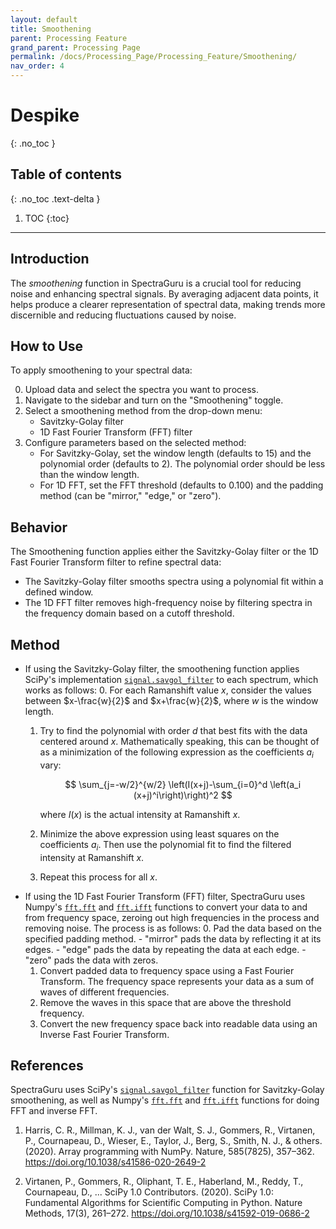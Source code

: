 ```yaml
---
layout: default
title: Smoothening
parent: Processing Feature
grand_parent: Processing Page
permalink: /docs/Processing_Page/Processing_Feature/Smoothening/
nav_order: 4
---
```


# Despike
{: .no_toc }

## Table of contents
{: .no_toc .text-delta }

1. TOC
{:toc}

---

## Introduction

The *smoothening* function in SpectraGuru is a crucial tool for reducing noise and enhancing spectral signals. By averaging adjacent data points, it helps produce a clearer representation of spectral data, making trends more discernible and reducing fluctuations caused by noise.

## How to Use

To apply smoothening to your spectral data:

0. Upload data and select the spectra you want to process.
1. Navigate to the sidebar and turn on the "Smoothening" toggle.
2. Select a smoothening method from the drop-down menu:
    - Savitzky-Golay filter
    - 1D Fast Fourier Transform (FFT) filter
3. Configure parameters based on the selected method:
    - For Savitzky-Golay, set the window length (defaults to 15) and the polynomial order (defaults to 2). The polynomial order should be less than the window length.
    - For 1D FFT, set the FFT threshold (defaults to 0.100) and the padding method (can be "mirror," "edge," or "zero").

## Behavior

The Smoothening function applies either the Savitzky-Golay filter or the 1D Fast Fourier Transform filter to refine spectral data:
- The Savitzky-Golay filter smooths spectra using a polynomial fit within a defined window.
- The 1D FFT filter removes high-frequency noise by filtering spectra in the frequency domain based on a cutoff threshold.

## Method

- If using the Savitzky-Golay filter, the smoothening function applies SciPy's implementation [`signal.savgol_filter`](https://docs.scipy.org/doc/scipy/reference/generated/scipy.signal.savgol_filter.html) to each spectrum, which works as follows:
    0. For each Ramanshift value $x$, consider the values between $x-\frac{w}{2}$ and $x+\frac{w}{2}$, where $w$ is the window length.
    1. Try to find the polynomial with order $d$ that best fits with the data centered around $x$. Mathematically speaking, this can be thought of as a minimization of the following expression as the coefficients $a_i$ vary:

        $$
        \sum_{j=-w/2}^{w/2} \left(I(x+j)-\sum_{i=0}^d \left(a_i (x+j)^i\right)\right)^2
        $$

        where $I(x)$ is the actual intensity at Ramanshift $x$.
    2. Minimize the above expression using least squares on the coefficients $a_i$. Then use the polynomial fit to find the filtered intensity at Ramanshift $x$.
    3. Repeat this process for all $x$.
- If using the 1D Fast Fourier Transform (FFT) filter, SpectraGuru uses Numpy's [`fft.fft`](https://numpy.org/doc/stable/reference/generated/numpy.fft.fft.html) and [`fft.ifft`](https://numpy.org/doc/stable/reference/generated/numpy.fft.ifft.html) functions to convert your data to and from frequency space, zeroing out high frequencies in the process and removing noise. The process is as follows:
    0. Pad the data based on the specified padding method.
        - "mirror" pads the data by reflecting it at its edges.
        - "edge" pads the data by repeating the data at each edge.
        - "zero" pads the data with zeros.
    1. Convert padded data to frequency space using a Fast Fourier Transform. The frequency space represents your data as a sum of waves of different frequencies.
    2. Remove the waves in this space that are above the threshold frequency.
    3. Convert the new frequency space back into readable data using an Inverse Fast Fourier Transform.

## References

SpectraGuru uses SciPy's [`signal.savgol_filter`](https://docs.scipy.org/doc/scipy/reference/generated/scipy.signal.savgol_filter.html) function for Savitzky-Golay smoothening, as well as Numpy's [`fft.fft`](https://numpy.org/doc/stable/reference/generated/numpy.fft.fft.html) and [`fft.ifft`](https://numpy.org/doc/stable/reference/generated/numpy.fft.ifft.html) functions for doing FFT and inverse FFT.

1. Harris, C. R., Millman, K. J., van der Walt, S. J., Gommers, R., Virtanen, P., Cournapeau, D., Wieser, E., Taylor, J., Berg, S., Smith, N. J., & others. (2020). Array programming with NumPy. Nature, 585(7825), 357–362. https://doi.org/10.1038/s41586-020-2649-2

2. Virtanen, P., Gommers, R., Oliphant, T. E., Haberland, M., Reddy, T., Cournapeau, D., ... SciPy 1.0 Contributors. (2020). SciPy 1.0: Fundamental Algorithms for Scientific Computing in Python. Nature Methods, 17(3), 261–272. https://doi.org/10.1038/s41592-019-0686-2
